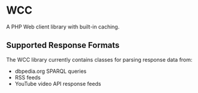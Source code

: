 # WCC

A PHP Web client library with built-in caching.

## Supported Response Formats

The WCC library currently contains classes for parsing response data from:

- dbpedia.org SPARQL queries
- RSS feeds
- YouTube video API response feeds
